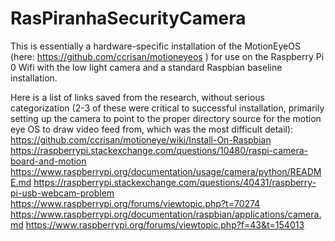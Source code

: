 # RasPiranhaSecurityCamera
This is essentially a hardware-specific installation of the MotionEyeOS (here: https://github.com/ccrisan/motioneyeos ) for use on the Raspberry Pi 0 Wifi with the low light camera and a standard Raspbian baseline installation.

Here is a list of links saved from the research, without serious categorization (2-3 of these were critical to successful installation, primarily setting up the camera to point to the proper directory source for the motion eye OS to draw video feed from, which was the most difficult detail):
https://github.com/ccrisan/motioneye/wiki/Install-On-Raspbian
https://raspberrypi.stackexchange.com/questions/10480/raspi-camera-board-and-motion
https://www.raspberrypi.org/documentation/usage/camera/python/README.md
https://raspberrypi.stackexchange.com/questions/40431/raspberry-pi-usb-webcam-problem
https://www.raspberrypi.org/forums/viewtopic.php?t=70274
https://www.raspberrypi.org/documentation/raspbian/applications/camera.md
https://www.raspberrypi.org/forums/viewtopic.php?f=43&t=154013


